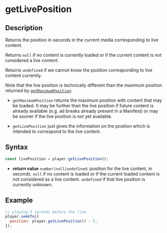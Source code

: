 # getLivePosition

## Description

Returns the position in seconds in the current media corresponding to live
content.

Returns `null` if no content is currently loaded or if the current content is
not considered a live content.

Returns `undefined` if we cannot know the position corresponding to live
content currently.

Note that the live position is technically different than the maximum position
returned by [`getMaximumPosition`](./getMaximumPosition.md):

- `getMaximumPosition` returns the maximum position with content that may be
  loaded. It may be further than the live position if future content is
  already available (e.g. ad breaks already present in a Manifest) or may
  be sooner if the live position is not yet available.

- `getLivePosition` just gives the information on the position which is
  intended to correspond to the live content.

## Syntax

```js
const livePosition = player.getLivePosition();
```

- **return value** `number|null|undefined`: position for the live content, in
  seconds.
  `null` if no content is loaded or if the current loaded content is
  not considered as a live content.
  `undefined` if that live position is currently unknown.

## Example

```js
// playing 5 seconds before the live
player.seekTo({
  position: player.getLivePosition() - 5,
});
```
